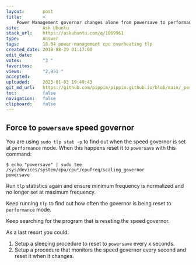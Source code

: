```yaml
---
layout:       post
title:        >
    Power Management governor changes alone from powersave to performance
site:         Ask Ubuntu
stack_url:    https://askubuntu.com/q/1069961
type:         Answer
tags:         18.04 power-management cpu overheating tlp
created_date: 2018-08-29 01:17:00
edit_date:    
votes:        "3 "
favorites:    
views:        "2,951 "
accepted:     
uploaded:     2023-01-03 19:49:43
git_md_url:   https://github.com/pippim/pippim.github.io/blob/main/_posts/2018/2018-08-29-Power-Management-governor-changes-alone-from-powersave-to-performance.md
toc:          false
navigation:   false
clipboard:    false
---
```


## Force to `powersave` speed governor

You are using `sudo tlp stat -p` to find out when the speed governor is set at `performance` mode. When this happens reset it to `powersave` with this command:

``` 
$ echo "powersave" | sudo tee /sys/devices/system/cpu/cpu*/cpufreq/scaling_governor
powersave
```

Run `tlp` statistics again and ensure minimum frequency is normalized and no longer set at maximum frequency.

Keep running `tlp` to find out how often the governor is being reset to `performance` mode.

Keep searching for the program that is reseting the speed governor.

As a last resort you could:

1. Setup a sleeping procedure to reset to `powersave` every x seconds.
2. Setup a procedure that monitors the speed governor every second and reset it when it changes.
